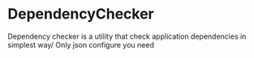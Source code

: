 # DependencyChecker
Dependency checker is a utility that check application dependencies in simplest way/ Only json configure you need
